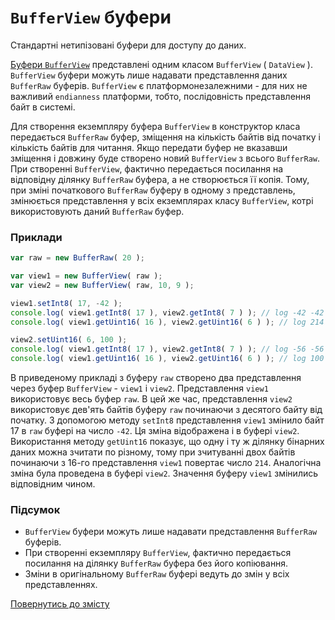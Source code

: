 # <code>BufferView</code> буфери

Cтандартні нетипізовані буфери для доступу до даних.

[Буфери `BufferView`](https://developer.mozilla.org/en-US/docs/Web/JavaScript/Reference/Global_Objects/DataView) представлені одним класом `BufferView` ( `DataView` ). `BufferView` буфери можуть лише надавати представлення даних `BufferRaw` буферів. `BufferView` є платформонезалежними - для них не важливий `endianness` платформи, тобто, послідовність представлення байт в системі.

Для створення екземпляру буфера `BufferView` в конструктор класа  передається `BufferRaw` буфер, зміщення на кількість байтів від початку і кількість байтів для читання. Якщо передати буфер не вказавши зміщення і довжину буде створено новий `BufferView` з всього `BufferRaw`. При створенні `BufferView`, фактично передається посилання на відповідну ділянку `BufferRaw` буфера, а не створюється її копія. Тому, при зміні початкового `BufferRaw` буферу в одному з представлень, змінюється представлення у всіх екземплярах класу `BufferView`, котрі використовують даний `BufferRaw` буфер.

### Приклади

```js
var raw = new BufferRaw( 20 );

var view1 = new BufferView( raw );
var view2 = new BufferView( raw, 10, 9 );

view1.setInt8( 17, -42 );
console.log( view1.getInt8( 17 ), view2.getInt8( 7 ) ); // log -42 -42
console.log( view1.getUint16( 16 ), view2.getUint16( 6 ) ); // log 214 214

view2.setUint16( 6, 100 );
console.log( view1.getInt8( 17 ), view2.getInt8( 7 ) ); // log -56 -56
console.log( view1.getUint16( 16 ), view2.getUint16( 6 ) ); // log 100 100
```

В приведеному прикладі з буферу `raw` створено два представлення через буфер `BufferView` - `view1` i `view2`. Представлення `view1` використовує весь буфер `raw`. В цей же час, представлення `view2` використовує дев'ять байтів буферу `raw` починаючи з десятого байту від початку. З допомогою методу `setInt8` представлення `view1` змінило байт 17 в `raw` буфері на число `-42`. Ця зміна відображена і в буфері `view2`. Використання методу `getUint16` показує, що одну і ту ж ділянку бінарних даних можна зчитати по різному, тому при зчитуванні двох байтів починаючи з 16-го представлення `view1` повертає число `214`. Аналогічна зміна була проведена в буфері `view2`. Значення буферу `view1` змінились відповідним чином.

### Підсумок 

- `BufferView` буфери можуть лише надавати представлення `BufferRaw` буферів.
- При створенні екземпляру `BufferView`, фактично передається посилання на ділянку `BufferRaw` буфера без його копіювання.
- Зміни в оригінальному `BufferRaw` буфері ведуть до змін у всіх представленнях. 

[Повернутись до змісту](../README.md#Концепції)

